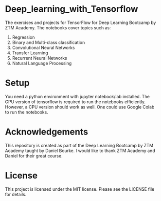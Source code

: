 # Deep_learning_with_Tensorflow
The exercises and projects for TensorFlow for Deep Learning Bootcamp by ZTM Academy. The notebooks cover topics such as:
1. Regression
2. Binary and Multi-class classification
3. Convolutional Neural Networks
4. Transfer Learning
5. Recurrent Neural Networks
6. Natural Language Processing

# Setup
You need a python environment with jupyter notebook/lab installed. The GPU version of tensorflow is required to run the notebooks efficiently. However, a CPU version should work as well. One could use Google Colab to run the notebooks.

# Acknowledgements
This repository is created as part of the Deep Learning Bootcamp by ZTM Academy taught by Daniel Bourke. I would like to thank ZTM Academy and Daniel for their great course.

# License
This project is licensed under the MIT license. Please see the LICENSE file for details.
